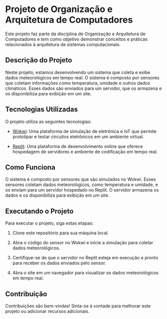 # Projeto de Organização e Arquitetura de Computadores

Este projeto faz parte da disciplina de Organização e Arquitetura de Computadores e tem como objetivo demonstrar conceitos e práticas relacionados à arquitetura de sistemas computacionais.

## Descrição do Projeto

Neste projeto, estamos desenvolvendo um sistema que coleta e exibe dados meteorológicos em tempo real. O sistema é composto por sensores que coletam informações como temperatura, umidade e outros dados climáticos. Esses dados são enviados para um servidor, que os armazena e os disponibiliza para exibição em um site.

## Tecnologias Utilizadas

O projeto utiliza as seguintes tecnologias:

- [Wokwi](https://wokwi.com/): Uma plataforma de simulação de eletrônica e IoT que permite prototipar e testar circuitos eletrônicos em um ambiente virtual.

- [Replit](https://replit.com/): Uma plataforma de desenvolvimento online que oferece hospedagem de servidores e ambiente de codificação em tempo real.

## Como Funciona

O sistema é composto por sensores que são simulados no Wokwi. Esses sensores coletam dados meteorológicos, como temperatura e umidade, e os enviam para um servidor hospedado no Replit. O servidor armazena os dados e os disponibiliza para exibição em um site.

## Executando o Projeto

Para executar o projeto, siga estas etapas:

1. Clone este repositório para sua máquina local.

2. Abra o código do sensor no Wokwi e inicie a simulação para coletar dados meteorológicos.

3. Certifique-se de que o servidor no Replit esteja em execução e pronto para receber os dados enviados pelo sensor.

4. Abra o site em um navegador para visualizar os dados meteorológicos em tempo real.

## Contribuição

Contribuições são bem-vindas! Sinta-se à vontade para melhorar este projeto ou adicionar recursos adicionais.

